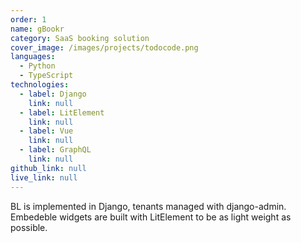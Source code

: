```yaml
---
order: 1
name: gBookr
category: SaaS booking solution
cover_image: /images/projects/todocode.png
languages:
  - Python
  - TypeScript
technologies:
  - label: Django
    link: null
  - label: LitElement
    link: null
  - label: Vue
    link: null
  - label: GraphQL
    link: null
github_link: null
live_link: null
---
```


BL is implemented in Django, tenants managed with django-admin.
Embedeble widgets are built with LitElement to be as light weight as possible.
<!--more-->
